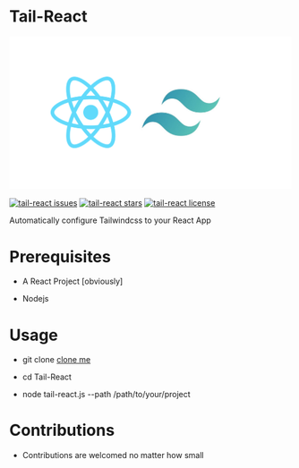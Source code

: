 # Tail-React

![](https://raw.githubusercontent.com/Inffinite/Tail-React/master/tail-react.png)

[![tail-react issues](https://img.shields.io/github/issues/Inffinite/Tail-React)](https://github.com/Inffinite/Tail-React)
[![tail-react stars](https://img.shields.io/github/stars/Inffinite/Tail-React)](https://github.com/Inffinite/Tail-React)
[![tail-react license](https://img.shields.io/github/license/Inffinite/Tail-React)](https://github.com/Inffinite/Tail-React)

Automatically configure Tailwindcss to your React App

# Prerequisites

* A React Project [obviously]

* Nodejs


# Usage

* git clone [clone me](git@github.com:Inffinite/Tail-React.git) 

* cd Tail-React
 
* node tail-react.js --path /path/to/your/project

# Contributions

* Contributions are welcomed no matter how small
